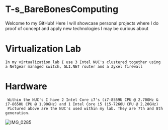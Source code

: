 # T-s_BareBonesComputing
Welcome to my GitHub!
Here I will showcase personal projects where I do proof of concept and apply new technologies I may be curious about
# Virtualization Lab
	In my virtualization lab I use 3 Intel NUC's clustered together using a Netgear managed switch, GLI.NET router and a Zyxel firewall
   # Hardware
     Within the NUC's I have 2 Intel Core i7's (i7-8559U CPU @ 2.70GHz & i7-8650U CPU @ 1.90GHz) and 1 Intel Core i5 (i5-7260U CPU @ 2.20GHz)
     Pictured above are the NUC's used within my lab. They are 7th and 8th generation.
  
![IMG_0285](https://user-images.githubusercontent.com/67407192/115975104-c6e9b280-a516-11eb-9f60-9742850b5acc.JPG)

